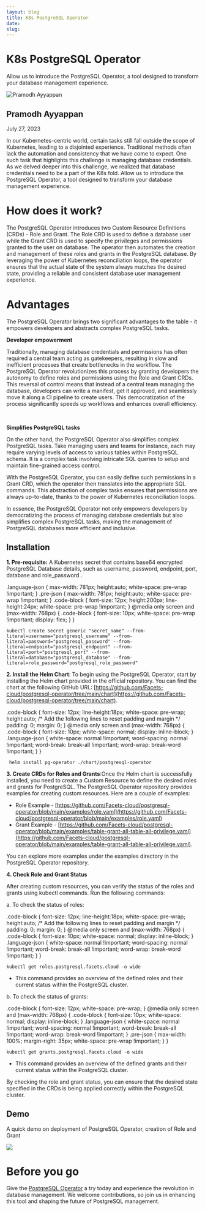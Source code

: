 ```yaml
---
layout: blog
title: K8s PostgreSQL Operator
date: 
slug: 
---
```



K8s PostgreSQL Operator
=======================

Allow us to introduce the PostgreSQL Operator, a tool designed to transform your database management experience.

![Pramodh Ayyappan](https://uploads-ssl.webflow.com/62566ffa5e87f6550e8578bc/64c02246a4ed63e4844fd19b_pramodh.png)

Pramodh Ayyappan
----------------

July 27, 2023

In our Kubernetes-centric world, certain tasks still fall outside the scope of Kubernetes, leading to a disjointed experience. Traditional methods often lack the automation and consistency that we have come to expect. One such task that highlights this challenge is managing database credentials. As we delved deeper into this challenge, we realized that database credentials need to be a part of the K8s fold. Allow us to introduce the PostgreSQL Operator, a tool designed to transform your database management experience.

**How does it work?**
=====================

The PostgreSQL Operator introduces two Custom Resource Definitions (CRDs) - Role and Grant. The Role CRD is used to define a database user while the Grant CRD is used to specify the privileges and permissions granted to the user on database. The operator then automates the creation and management of these roles and grants in the PostgreSQL database. By leveraging the power of Kubernetes reconciliation loops, the operator ensures that the actual state of the system always matches the desired state, providing a reliable and consistent database user management experience.

**Advantages**
==============

The PostgreSQL Operator brings two significant advantages to the table - it empowers developers and abstracts complex PostgreSQL tasks.

**Developer empowerment**

Traditionally, managing database credentials and permissions has often required a central team acting as gatekeepers, resulting in slow and inefficient processes that create bottlenecks in the workflow. The PostgreSQL Operator revolutionizes this process by granting developers the autonomy to define roles and permissions using the Role and Grant CRDs. This reversal of control means that instead of a central team managing the database, developers can write a manifest, get it approved, and seamlessly move it along a CI pipeline to create users. This democratization of the process significantly speeds up workflows and enhances overall efficiency.

‍

**Simplifies PostgreSQL tasks**

On the other hand, the PostgreSQL Operator also simplifies complex PostgreSQL tasks. Take managing users and teams for instance, each may require varying levels of access to various tables within PostgreSQL schema. It is a complex task involving intricate SQL queries to setup and maintain fine-grained access control.

With the PostgreSQL Operator, you can easily define such permissions in a Grant CRD, which the operator then translates into the appropriate SQL commands. This abstraction of complex tasks ensures that permissions are always up-to-date, thanks to the power of Kubernetes reconciliation loops.

In essence, the PostgreSQL Operator not only empowers developers by democratizing the process of managing database credentials but also simplifies complex PostgreSQL tasks, making the management of PostgreSQL databases more efficient and inclusive.

**Installation**
----------------

**1\. Pre-requisite:** A Kubernetes secret that contains base64 encrypted PostgreSQL Database details, such as username, password, endpoint, port, database and role\_password .

.language-json { max-width: 781px; height:auto; white-space: pre-wrap !important; } .pre-json { max-width: 781px; height:auto; white-space: pre-wrap !important; } .code-block { font-size: 12px; height:200px; line-height:24px; white-space: pre-wrap !important; } @media only screen and (max-width: 768px) { .code-block { font-size: 10px; white-space: pre-wrap !important; display: flex; } }

    kubectl create secret generic "secret_name" --from-literal=username="postgresql_username" --from-literal=password="postgresql_password" --from-literal=endpoint="postgresql_endpoint" --from-literal=port="postgresql_port" --from-literal=database="postgresql_database" --from-literal=role_password="postgresql_role_password"

**2\. Install the Helm Chart**: To begin using the PostgreSQL Operator, start by installing the Helm chart provided in the official repository. You can find the chart at the following GitHub URL: [https://github.com/Facets-cloud/postgresql-operator/tree/main/chart](https://github.com/Facets-cloud/postgresql-operator/tree/main/chart).

.code-block { font-size: 12px; line-height:18px; white-space: pre-wrap; height:auto; /\* Add the following lines to reset padding and margin \*/ padding: 0; margin: 0; } @media only screen and (max-width: 768px) { .code-block { font-size: 10px; white-space: normal; display: inline-block; } .language-json { white-space: normal !important; word-spacing: normal !important; word-break: break-all !important; word-wrap: break-word !important; } }

     helm install pg-operator ./chart/postgresql-operator

**3\. Create CRDs for Roles and Grants**:Once the Helm chart is successfully installed, you need to create a Custom Resource to define the desired roles and grants for PostgreSQL. The PostgreSQL Operator repository provides examples for creating custom resources. Here are a couple of examples:

*   Role Example - [https://github.com/Facets-cloud/postgresql-operator/blob/main/examples/role.yaml](https://github.com/Facets-cloud/postgresql-operator/blob/main/examples/role.yaml)
*   Grant Example - [https://github.com/Facets-cloud/postgresql-operator/blob/main/examples/table-grant-all-table-all-privilege.yaml](https://github.com/Facets-cloud/postgresql-operator/blob/main/examples/table-grant-all-table-all-privilege.yaml).

You can explore more examples under the examples directory in the PostgreSQL Operator repository.

**4\. Check Role and Grant Status**

After creating custom resources, you can verify the status of the roles and grants using kubectl commands. Run the following commands:

a. To check the status of roles:

.code-block { font-size: 12px; line-height:18px; white-space: pre-wrap; height:auto; /\* Add the following lines to reset padding and margin \*/ padding: 0; margin: 0; } @media only screen and (max-width: 768px) { .code-block { font-size: 10px; white-space: normal; display: inline-block; } .language-json { white-space: normal !important; word-spacing: normal !important; word-break: break-all !important; word-wrap: break-word !important; } }

    kubectl get roles.postgresql.facets.cloud -o wide

*   This command provides an overview of the defined roles and their current status within the PostgreSQL cluster.

b. To check the status of grants:

.code-block { font-size: 12px; white-space: pre-wrap; } @media only screen and (max-width: 768px) { .code-block { font-size: 10px; white-space: normal; display: inline-block; } .language-json { white-space: normal !important; word-spacing: normal !important; word-break: break-all !important; word-wrap: break-word !important; } .pre-json { max-width: 100%; margin-right: 35px; white-space: pre-wrap !important; } }

    kubectl get grants.postgresql.facets.cloud -o wide

*   This command provides an overview of the defined grants and their current status within the PostgreSQL cluster.

By checking the role and grant status, you can ensure that the desired state specified in the CRDs is being applied correctly within the PostgreSQL cluster.

**Demo**
--------

A quick demo on deployment of PostgreSQL Operator, creation of Role and Grant

![](https://uploads-ssl.webflow.com/62566ffa5e87f6550e8578bc/64c0d9071079283f42de7ad6_demo.gif)

**Before you go**
=================

Give the [PostgreSQL Operator](https://github.com/Facets-cloud/postgresql-operator) a try today and experience the revolution in database management. We welcome contributions, so join us in enhancing this tool and shaping the future of PostgreSQL management.
